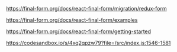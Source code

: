 https://final-form.org/docs/react-final-form/migration/redux-form

https://final-form.org/docs/react-final-form/examples

https://final-form.org/docs/react-final-form/getting-started

https://codesandbox.io/s/4xq2qpzw79?file=/src/index.js:1546-1581
